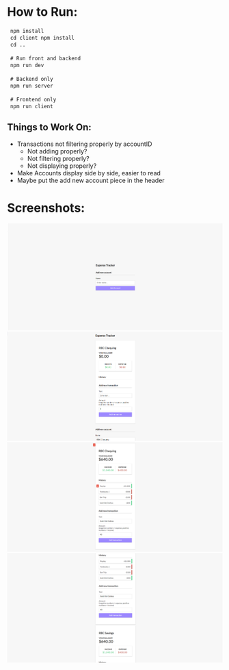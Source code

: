 # How to Run: 
```
 npm install
 cd client npm install
 cd ..
 
 # Run front and backend
 npm run dev
 
 # Backend only
 npm run server
 
 # Frontend only
 npm run client
```
## Things to Work On: 
- Transactions not filtering properly by accountID
  - Not adding properly?
  - Not filtering properly?
  - Not displaying properly?
- Make Accounts display side by side, easier to read
- Maybe put the add new account piece in the header

# Screenshots:
![ScreenShot1](https://github.com/joegodard/ExpenseTracker/blob/main/Screenshots/StartScreen.png)
![ScreenShot2](https://github.com/joegodard/ExpenseTracker/blob/main/Screenshots/BlankAccount.png)
![ScreenShot3](https://github.com/joegodard/ExpenseTracker/blob/main/Screenshots/AccountWithTransactions.png)
![ScreenShot4](https://github.com/joegodard/ExpenseTracker/blob/main/Screenshots/MultipleAccounts.png)
